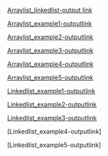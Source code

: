 [Arraylist_linkedlist-output link](https://github.com/Divyaprabhu784/Divya-java/blob/main/arraylist_linkedlist.png)

[Arraylist_example1-outputlink](https://github.com/Divyaprabhu784/Divya-java/blob/main/Arraylist_example1.png)

[Arraylist_example2-outputlink](https://github.com/Divyaprabhu784/Divya-java/blob/main/Arraylist_example2.png)

[Arraylist_example3-outputlink](https://github.com/Divyaprabhu784/Divya-java/blob/main/Arraylist_example3.png)

[Arraylist_example4-outputlink](https://github.com/Divyaprabhu784/Divya-java/blob/main/Arraylist_example4.png)

[Arraylist_example5-outputlink](https://github.com/Divyaprabhu784/Divya-java/blob/main/Arraylist_example5.png)

[Linkedlist_example1-outputlink](https://github.com/Divyaprabhu784/Divya-java/blob/main/Linkedlist_example1.png)

[Linkedlist_example2-outputlink](https://github.com/Divyaprabhu784/Divya-java/blob/main/Linkedlist_example2.png)

[Linkedlist_example3-outputlink](https://github.com/Divyaprabhu784/Divya-java/blob/main/Linkedlist_example3.png)

[Linkedlist_example4-outputlink]

[Linkedlist_example5-outputlink]
